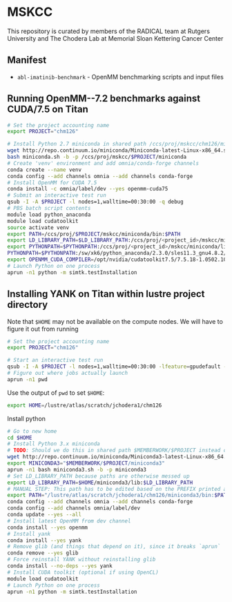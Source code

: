# MSKCC

This repository is curated by members of the RADICAL team at Rutgers University and The Chodera Lab at Memorial Sloan Kettering Cancer Center 

## Manifest

* `abl-imatinib-benchmark` - OpenMM benchmarking scripts and input files

## Running OpenMM--7.2 benchmarks against CUDA/7.5 on Titan 

```bash
# Set the project accounting name
export PROJECT="chm126"

# Install Python 2.7 miniconda in shared path /ccs/proj/mskcc/chm126/miniconda
wget http://repo.continuum.io/miniconda/Miniconda-latest-Linux-x86_64.sh -O miniconda.sh
bash miniconda.sh -b -p /ccs/proj/mskcc/$PROJECT/miniconda
# Create 'venv' environment and add omnia/conda-forge channels
conda create --name venv
conda config --add channels omnia --add channels conda-forge
# Install OpenMM for CUDA 7.5
conda install -c omnia/label/dev --yes openmm-cuda75
# Submit an interactive test run
qsub -I -A $PROJECT -l nodes=1,walltime=00:30:00 -q debug
# PBS batch script contents
module load python_anaconda
module load cudatoolkit
source activate venv
export PATH=/ccs/proj/$PROJECT/mskcc/miniconda/bin:$PATH
export LD_LIBRARY_PATH=$LD_LIBRARY_PATH:/ccs/proj/<project_id>/mskcc/miniconda/lib
export PYTHONPATH=$PYTHONPATH:/ccs/proj/<project_id>/mskcc/miniconda/lib/python2.7/site-packages/
PYTHONPATH=$PYTHONPATH:/sw/xk6/python_anaconda/2.3.0/sles11.3_gnu4.8.2/lib/python2.7/site-packages/
export OPENMM_CUDA_COMPILER=/opt/nvidia/cudatoolkit7.5/7.5.18-1.0502.10743.2.1/bin/nvcc
# Launch Python on one process
aprun -n1 python -m simtk.testInstallation
```

## Installing YANK on Titan within lustre project directory

Note that `$HOME` may not be available on the compute nodes. We will have to figure it out from running
```bash
# Set the project accounting name
export PROJECT="chm126"

# Start an interactive test run
qsub -I -A $PROJECT -l nodes=1,walltime=00:30:00 -lfeature=gpudefault -lgres=atlas1 -q debug
# Figure out where jobs actually launch
aprun -n1 pwd
```
Use the output of `pwd` to set `$HOME`:
```bash
export HOME=/lustre/atlas/scratch/jchodera1/chm126
```
Install python
```bash
# Go to new home
cd $HOME
# Install Python 3.x miniconda 
# TODO: Should we do this in shared path $MEMBERWORK/$PROJECT instead of new HOME?
wget http://repo.continuum.io/miniconda/Miniconda3-latest-Linux-x86_64.sh -O miniconda3.sh
export MINICONDA3="$MEMBERWORK/$PROJECT/miniconda3"
aprun -n1 bash miniconda3.sh -b -p miniconda3
# Set LD_LIBRARY_PATH because paths are otherwise messed up
export LD_LIBRARY_PATH=$HOME/miniconda3/lib:$LD_LIBRARY_PATH
# MANUAL STEP: This path has to be edited based on the PREFIX printed above
export PATH="/lustre/atlas/scratch/jchodera1/chm126/miniconda3/bin:$PATH"
conda config --add channels omnia --add channels conda-forge
conda config --add channels omnia/label/dev
conda update --yes --all
# Install latest OpenMM from dev channel
conda install --yes openmm
# Install yank
conda install --yes yank
# Remove glib (and things that depend on it), since it breaks `aprun`
conda remove --yes glib
# Force reinstall YANK without reinstalling glib
conda install --no-deps --yes yank
# Install CUDA toolkit (optional if using OpenCL)
module load cudatoolkit
# Launch Python on one process
aprun -n1 python -m simtk.testInstallation
```
